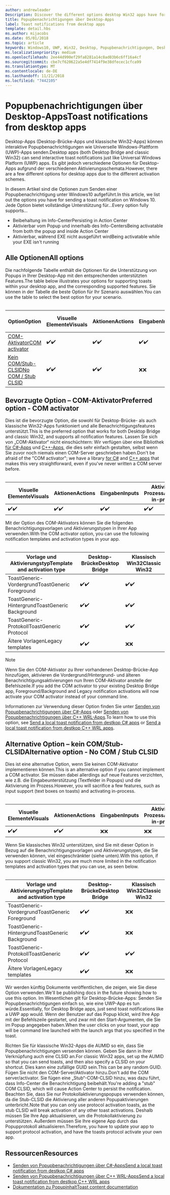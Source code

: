 ```yaml
---
author: andrewleader
Description: Discover the different options desktop Win32 apps have for sending toast notifications
title: Popupbenachrichtigungen über Desktop-Apps
label: Toast notifications from desktop apps
template: detail.hbs
ms.author: mijacobs
ms.date: 05/01/2018
ms.topic: article
keywords: Windows10, UWP, Win32, Desktop, Popupbenachrichtigungen, Desktop-Brücke, Optionen zum Senden von Popups, COM-Server, COM-Aktivator, COM, gefälschter COM, kein COM, ohne COM, Senden von Popupbenachrichtigungen
ms.localizationpriority: medium
ms.openlocfilehash: 2ee44d990ef29fa8281a14c8ad03b6c6ff16a4cf
ms.sourcegitcommit: cbe7cf620622a5e4df7414f9e38dfecec1cfca99
ms.translationtype: MT
ms.contentlocale: de-DE
ms.lasthandoff: 11/21/2018
ms.locfileid: "7442105"
---
```

# <a name="toast-notifications-from-desktop-apps"></a><span data-ttu-id="74134-103">Popupbenachrichtigungen über Desktop-Apps</span><span class="sxs-lookup"><span data-stu-id="74134-103">Toast notifications from desktop apps</span></span>

<span data-ttu-id="74134-104">Desktop-Apps (Desktop-Brücke-Apps und klassische Win32-Apps) können interaktive Popupbenachrichtigungen wie Universelle Windows-Plattform (UWP)-Apps senden.</span><span class="sxs-lookup"><span data-stu-id="74134-104">Desktop apps (both Desktop Bridge and classic Win32) can send interactive toast notifications just like Universal Windows Platform (UWP) apps.</span></span> <span data-ttu-id="74134-105">Es gibt jedoch verschiedene Optionen für Desktop-Apps aufgrund der verschiedenen Aktivierungsschemata.</span><span class="sxs-lookup"><span data-stu-id="74134-105">However, there are a few different options for desktop apps due to the different activation schemes.</span></span>

<span data-ttu-id="74134-106">In diesem Artikel sind die Optionen zum Senden einer Popupbenachrichtigung unter Windows10 aufgeführt.</span><span class="sxs-lookup"><span data-stu-id="74134-106">In this article, we list out the options you have for sending a toast notification on Windows 10.</span></span> <span data-ttu-id="74134-107">Jede Option bietet vollständige Unterstützung für...</span><span class="sxs-lookup"><span data-stu-id="74134-107">Every option fully supports...</span></span>

* <span data-ttu-id="74134-108">Beibehaltung im Info-Center</span><span class="sxs-lookup"><span data-stu-id="74134-108">Persisting in Action Center</span></span>
* <span data-ttu-id="74134-109">Aktivierbar vom Popup und innerhalb des Info-Centers</span><span class="sxs-lookup"><span data-stu-id="74134-109">Being activatable from both the popup and inside Action Center</span></span>
* <span data-ttu-id="74134-110">Aktivierbar, während EXE nicht ausgeführt wird</span><span class="sxs-lookup"><span data-stu-id="74134-110">Being activatable while your EXE isn't running</span></span>

## <a name="all-options"></a><span data-ttu-id="74134-111">Alle Optionen</span><span class="sxs-lookup"><span data-stu-id="74134-111">All options</span></span>

<span data-ttu-id="74134-112">Die nachfolgende Tabelle enthält die Optionen für die Unterstützung von Popups in Ihrer Desktop-App mit den entsprechenden unterstützten Features.</span><span class="sxs-lookup"><span data-stu-id="74134-112">The table below illustrates your options for supporting toasts within your desktop app, and the corresponding supported features.</span></span> <span data-ttu-id="74134-113">Sie können in der Tabelle die beste Option für Ihr Szenario auswählen.</span><span class="sxs-lookup"><span data-stu-id="74134-113">You can use the table to select the best option for your scenario.</span></span><br/><br/>

| <span data-ttu-id="74134-114">Option</span><span class="sxs-lookup"><span data-stu-id="74134-114">Option</span></span> | <span data-ttu-id="74134-115">Visuelle Elemente</span><span class="sxs-lookup"><span data-stu-id="74134-115">Visuals</span></span> | <span data-ttu-id="74134-116">Aktionen</span><span class="sxs-lookup"><span data-stu-id="74134-116">Actions</span></span> | <span data-ttu-id="74134-117">Eingaben</span><span class="sxs-lookup"><span data-stu-id="74134-117">Inputs</span></span> | <span data-ttu-id="74134-118">Aktiviert im Prozess</span><span class="sxs-lookup"><span data-stu-id="74134-118">Activates in-process</span></span> |
| -- | -- | -- | -- | -- |
| [<span data-ttu-id="74134-119">COM-Aktivator</span><span class="sxs-lookup"><span data-stu-id="74134-119">COM activator</span></span>](#preferred-option---com-activator) | <span data-ttu-id="74134-120">✔️</span><span class="sxs-lookup"><span data-stu-id="74134-120">✔️</span></span> | <span data-ttu-id="74134-121">✔️</span><span class="sxs-lookup"><span data-stu-id="74134-121">✔️</span></span> | <span data-ttu-id="74134-122">✔️</span><span class="sxs-lookup"><span data-stu-id="74134-122">✔️</span></span> | <span data-ttu-id="74134-123">✔️</span><span class="sxs-lookup"><span data-stu-id="74134-123">✔️</span></span> |
| [<span data-ttu-id="74134-124">Kein COM/Stub-CLSID</span><span class="sxs-lookup"><span data-stu-id="74134-124">No COM / Stub CLSID</span></span>](#alternative-option---no-com--stub-clsid) | <span data-ttu-id="74134-125">✔️</span><span class="sxs-lookup"><span data-stu-id="74134-125">✔️</span></span> | <span data-ttu-id="74134-126">✔️</span><span class="sxs-lookup"><span data-stu-id="74134-126">✔️</span></span> | <span data-ttu-id="74134-127">❌</span><span class="sxs-lookup"><span data-stu-id="74134-127">❌</span></span> | <span data-ttu-id="74134-128">❌</span><span class="sxs-lookup"><span data-stu-id="74134-128">❌</span></span> |


## <a name="preferred-option---com-activator"></a><span data-ttu-id="74134-129">Bevorzugte Option – COM-Aktivator</span><span class="sxs-lookup"><span data-stu-id="74134-129">Preferred option - COM activator</span></span>

<span data-ttu-id="74134-130">Dies ist die bevorzugte Option, die sowohl für Desktop-Brücke- als auch klassische Win32-Apps funktioniert und alle Benachrichtigungsfeatures unterstützt.</span><span class="sxs-lookup"><span data-stu-id="74134-130">This is the preferred option that works for both Desktop Bridge and classic Win32, and supports all notification features.</span></span> <span data-ttu-id="74134-131">Lassen Sie sich von „COM-Aktivator“ nicht einschüchtern: Wir verfügen über eine Bibliothek [für C#-Apps](send-local-toast-desktop.md) und [C++-Apps](send-local-toast-desktop-cpp-wrl.md), die dies sehr einfach gestalten, selbst wenn Sie zuvor noch niemals einen COM-Server geschrieben haben.</span><span class="sxs-lookup"><span data-stu-id="74134-131">Don't be afraid of the "COM activator"; we have a library [for C#](send-local-toast-desktop.md) and [C++ apps](send-local-toast-desktop-cpp-wrl.md) that makes this very straightforward, even if you've never written a COM server before.</span></span><br/><br/>

| <span data-ttu-id="74134-132">Visuelle Elemente</span><span class="sxs-lookup"><span data-stu-id="74134-132">Visuals</span></span> | <span data-ttu-id="74134-133">Aktionen</span><span class="sxs-lookup"><span data-stu-id="74134-133">Actions</span></span> | <span data-ttu-id="74134-134">Eingaben</span><span class="sxs-lookup"><span data-stu-id="74134-134">Inputs</span></span> | <span data-ttu-id="74134-135">Aktiviert im Prozess</span><span class="sxs-lookup"><span data-stu-id="74134-135">Activates in-process</span></span> |
| -- | -- | -- | -- |
| <span data-ttu-id="74134-136">✔️</span><span class="sxs-lookup"><span data-stu-id="74134-136">✔️</span></span> | <span data-ttu-id="74134-137">✔️</span><span class="sxs-lookup"><span data-stu-id="74134-137">✔️</span></span> | <span data-ttu-id="74134-138">✔️</span><span class="sxs-lookup"><span data-stu-id="74134-138">✔️</span></span> | <span data-ttu-id="74134-139">✔️</span><span class="sxs-lookup"><span data-stu-id="74134-139">✔️</span></span> |

<span data-ttu-id="74134-140">Mit der Option des COM-Aktivators können Sie die folgenden Benachrichtigungsvorlagen und Aktivierungstypen in Ihrer App verwenden.</span><span class="sxs-lookup"><span data-stu-id="74134-140">With the COM activator option, you can use the following notification templates and activation types in your app.</span></span><br/><br/>

| <span data-ttu-id="74134-141">Vorlage und Aktivierungstyp</span><span class="sxs-lookup"><span data-stu-id="74134-141">Template and activation type</span></span> | <span data-ttu-id="74134-142">Desktop-Brücke</span><span class="sxs-lookup"><span data-stu-id="74134-142">Desktop Bridge</span></span> | <span data-ttu-id="74134-143">Klassisch Win32</span><span class="sxs-lookup"><span data-stu-id="74134-143">Classic Win32</span></span> |
| -- | -- | -- |
| <span data-ttu-id="74134-144">ToastGeneric-Vordergrund</span><span class="sxs-lookup"><span data-stu-id="74134-144">ToastGeneric Foreground</span></span> | <span data-ttu-id="74134-145">✔️</span><span class="sxs-lookup"><span data-stu-id="74134-145">✔️</span></span> | <span data-ttu-id="74134-146">✔️</span><span class="sxs-lookup"><span data-stu-id="74134-146">✔️</span></span> |
| <span data-ttu-id="74134-147">ToastGeneric-Hintergrund</span><span class="sxs-lookup"><span data-stu-id="74134-147">ToastGeneric Background</span></span> | <span data-ttu-id="74134-148">✔️</span><span class="sxs-lookup"><span data-stu-id="74134-148">✔️</span></span> | <span data-ttu-id="74134-149">✔️</span><span class="sxs-lookup"><span data-stu-id="74134-149">✔️</span></span> |
| <span data-ttu-id="74134-150">ToastGeneric-Protokoll</span><span class="sxs-lookup"><span data-stu-id="74134-150">ToastGeneric Protocol</span></span> | <span data-ttu-id="74134-151">✔️</span><span class="sxs-lookup"><span data-stu-id="74134-151">✔️</span></span> | <span data-ttu-id="74134-152">✔️</span><span class="sxs-lookup"><span data-stu-id="74134-152">✔️</span></span> |
| <span data-ttu-id="74134-153">Ältere Vorlagen</span><span class="sxs-lookup"><span data-stu-id="74134-153">Legacy templates</span></span> | <span data-ttu-id="74134-154">✔️</span><span class="sxs-lookup"><span data-stu-id="74134-154">✔️</span></span> | <span data-ttu-id="74134-155">❌</span><span class="sxs-lookup"><span data-stu-id="74134-155">❌</span></span> |

> [!NOTE]
> <span data-ttu-id="74134-156">Wenn Sie den COM-Aktivator zu Ihrer vorhandenen Desktop-Brücke-App hinzufügen, aktivieren die Vordergrund/Hintergrund- und älteren Benachrichtigungsaktivierungen nun Ihren COM-Aktivator anstelle der Befehlszeile.</span><span class="sxs-lookup"><span data-stu-id="74134-156">If you add the COM activator to your existing Desktop Bridge app, Foreground/Background and Legacy notification activations will now activate your COM activator instead of your command line.</span></span>

<span data-ttu-id="74134-157">Informationen zur Verwendung dieser Option finden Sie unter [Senden von Popupbenachrichtigungen über C#-Apps](send-local-toast-desktop.md) oder [Senden von Popupbenachrichtigungen über C++ WRL-Apps](send-local-toast-desktop-cpp-wrl.md).</span><span class="sxs-lookup"><span data-stu-id="74134-157">To learn how to use this option, see [Send a local toast notification from destkop C# apps](send-local-toast-desktop.md) or [Send a local toast notification from destkop C++ WRL apps](send-local-toast-desktop-cpp-wrl.md).</span></span>


## <a name="alternative-option---no-com--stub-clsid"></a><span data-ttu-id="74134-158">Alternative Option – kein COM/Stub-CLSID</span><span class="sxs-lookup"><span data-stu-id="74134-158">Alternative option - No COM / Stub CLSID</span></span>

<span data-ttu-id="74134-159">Dies ist eine alternative Option, wenn Sie keinen COM-Aktivator implementieren können.</span><span class="sxs-lookup"><span data-stu-id="74134-159">This is an alternative option if you cannot implement a COM activator.</span></span> <span data-ttu-id="74134-160">Sie müssen dabei allerdings auf neue Features verzichten, wie z.B. die Eingabeunterstützung (Textfelder in Popups) und die Aktivierung im Prozess.</span><span class="sxs-lookup"><span data-stu-id="74134-160">However, you will sacrifice a few features, such as input support (text boxes on toasts) and activating in-process.</span></span><br/><br/>

| <span data-ttu-id="74134-161">Visuelle Elemente</span><span class="sxs-lookup"><span data-stu-id="74134-161">Visuals</span></span> | <span data-ttu-id="74134-162">Aktionen</span><span class="sxs-lookup"><span data-stu-id="74134-162">Actions</span></span> | <span data-ttu-id="74134-163">Eingaben</span><span class="sxs-lookup"><span data-stu-id="74134-163">Inputs</span></span> | <span data-ttu-id="74134-164">Aktiviert im Prozess</span><span class="sxs-lookup"><span data-stu-id="74134-164">Activates in-process</span></span> |
| -- | -- | -- | -- |
| <span data-ttu-id="74134-165">✔️</span><span class="sxs-lookup"><span data-stu-id="74134-165">✔️</span></span> | <span data-ttu-id="74134-166">✔️</span><span class="sxs-lookup"><span data-stu-id="74134-166">✔️</span></span> | <span data-ttu-id="74134-167">❌</span><span class="sxs-lookup"><span data-stu-id="74134-167">❌</span></span> | <span data-ttu-id="74134-168">❌</span><span class="sxs-lookup"><span data-stu-id="74134-168">❌</span></span> |

<span data-ttu-id="74134-169">Wenn Sie klassisches Win32 unterstützen, sind Sie mit dieser Option in Bezug auf die Benachrichtigungsvorlagen und Aktivierungstypen, die Sie verwenden können, viel eingeschränkter (siehe unten).</span><span class="sxs-lookup"><span data-stu-id="74134-169">With this option, if you support classic Win32, you are much more limited in the notification templates and activation types that you can use, as seen below.</span></span><br/><br/>

| <span data-ttu-id="74134-170">Vorlage und Aktivierungstyp</span><span class="sxs-lookup"><span data-stu-id="74134-170">Template and activation type</span></span> | <span data-ttu-id="74134-171">Desktop-Brücke</span><span class="sxs-lookup"><span data-stu-id="74134-171">Desktop Bridge</span></span> | <span data-ttu-id="74134-172">Klassisch Win32</span><span class="sxs-lookup"><span data-stu-id="74134-172">Classic Win32</span></span> |
| -- | -- | -- |
| <span data-ttu-id="74134-173">ToastGeneric-Vordergrund</span><span class="sxs-lookup"><span data-stu-id="74134-173">ToastGeneric Foreground</span></span> | <span data-ttu-id="74134-174">✔️</span><span class="sxs-lookup"><span data-stu-id="74134-174">✔️</span></span> | <span data-ttu-id="74134-175">❌</span><span class="sxs-lookup"><span data-stu-id="74134-175">❌</span></span> |
| <span data-ttu-id="74134-176">ToastGeneric-Hintergrund</span><span class="sxs-lookup"><span data-stu-id="74134-176">ToastGeneric Background</span></span> | <span data-ttu-id="74134-177">✔️</span><span class="sxs-lookup"><span data-stu-id="74134-177">✔️</span></span> | <span data-ttu-id="74134-178">❌</span><span class="sxs-lookup"><span data-stu-id="74134-178">❌</span></span> |
| <span data-ttu-id="74134-179">ToastGeneric-Protokoll</span><span class="sxs-lookup"><span data-stu-id="74134-179">ToastGeneric Protocol</span></span> | <span data-ttu-id="74134-180">✔️</span><span class="sxs-lookup"><span data-stu-id="74134-180">✔️</span></span> | <span data-ttu-id="74134-181">✔️</span><span class="sxs-lookup"><span data-stu-id="74134-181">✔️</span></span> |
| <span data-ttu-id="74134-182">Ältere Vorlagen</span><span class="sxs-lookup"><span data-stu-id="74134-182">Legacy templates</span></span> | <span data-ttu-id="74134-183">✔️</span><span class="sxs-lookup"><span data-stu-id="74134-183">✔️</span></span> | <span data-ttu-id="74134-184">❌</span><span class="sxs-lookup"><span data-stu-id="74134-184">❌</span></span> |

<span data-ttu-id="74134-185">Wir werden künftig Dokumente veröffentlichen, die zeigen, wie Sie diese Option verwenden.</span><span class="sxs-lookup"><span data-stu-id="74134-185">We'll be publishing docs in the future showing how to use this option.</span></span> <span data-ttu-id="74134-186">Im Wesentlichen gilt für Desktop-Brücke-Apps: Senden Sie Popupbenachrichtigungen einfach so, wie eine UWP-App es tun würde.</span><span class="sxs-lookup"><span data-stu-id="74134-186">Essentially, for Desktop Bridge apps, just send toast notifications like a UWP app would.</span></span> <span data-ttu-id="74134-187">Wenn der Benutzer auf das Popup klickt, wird Ihre App mit der Befehlszeile gestartet, und zwar mit den Start-Argumenten, die Sie im Popup angegeben haben.</span><span class="sxs-lookup"><span data-stu-id="74134-187">When the user clicks on your toast, your app will be command line launched with the launch args that you specified in the toast.</span></span>

<span data-ttu-id="74134-188">Richten Sie für klassische Win32-Apps die AUMID so ein, dass Sie Popupbenachrichtigungen versenden können. Geben Sie dann in Ihrer Verknüpfung auch eine CLSID an.</span><span class="sxs-lookup"><span data-stu-id="74134-188">For classic Win32 apps, set up the AUMID so that you can send toasts, and then also specify a CLSID on your shortcut.</span></span> <span data-ttu-id="74134-189">Dies kann eine zufällige GUID sein.</span><span class="sxs-lookup"><span data-stu-id="74134-189">This can be any random GUID.</span></span> <span data-ttu-id="74134-190">Fügen Sie nicht den COM-Server/Aktivator hinzu.</span><span class="sxs-lookup"><span data-stu-id="74134-190">Don't add the COM server/activator.</span></span> <span data-ttu-id="74134-191">Sie fügen eine „Stub“-COM-CLSID hinzu, was dazu führt, dass Info-Center die Benachrichtigung beibehält.</span><span class="sxs-lookup"><span data-stu-id="74134-191">You're adding a "stub" COM CLSID, which will cause Action Center to persist the notification.</span></span> <span data-ttu-id="74134-192">Beachten Sie, dass Sie nur Protokollaktivierungspopups verwenden können, da die Stub-CLSID die Aktivierung aller anderen Popupaktivierungen unterbricht.</span><span class="sxs-lookup"><span data-stu-id="74134-192">Note that you can only use protocol activation toasts, as the stub CLSID will break activation of any other toast activations.</span></span> <span data-ttu-id="74134-193">Deshalb müssen Sie Ihre App aktualisieren, um die Protokollaktivierung zu unterstützen. Außerdem müssen Sie Ihre eigene App durch das Popupprotokoll aktualisieren.</span><span class="sxs-lookup"><span data-stu-id="74134-193">Therefore, you have to update your app to support protocol activation, and have the toasts protocol activate your own app.</span></span>


## <a name="resources"></a><span data-ttu-id="74134-194">Ressourcen</span><span class="sxs-lookup"><span data-stu-id="74134-194">Resources</span></span>

* [<span data-ttu-id="74134-195">Senden von Popupbenachrichtigungen über C#-Apps</span><span class="sxs-lookup"><span data-stu-id="74134-195">Send a local toast notification from destkop C# apps</span></span>](send-local-toast-desktop.md)
* [<span data-ttu-id="74134-196">Senden von Popupbenachrichtigungen über C++ WRL-Apps</span><span class="sxs-lookup"><span data-stu-id="74134-196">Send a local toast notification from destkop C++ WRL apps</span></span>](send-local-toast-desktop-cpp-wrl.md)
* [<span data-ttu-id="74134-197">Dokumentation zu Popupinhalt</span><span class="sxs-lookup"><span data-stu-id="74134-197">Toast content documentation</span></span>](adaptive-interactive-toasts.md)